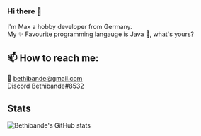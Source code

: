 ### Hi there 👋
I'm Max a hobby developer from Germany.<br>
My ✨ Favourite programming langauge is Java 🍵, what's yours?

## 📫 How to reach me: <br>
📧 bethibande@gmail.com <br>
Discord Bethibande#8532<br>

## Stats
![Bethibande's GitHub stats](https://github-readme-stats.vercel.app/api?username=bethibande&show_icons=true&theme=tokyonight)

<!--
**Bethibande/Bethibande** is a ✨ _special_ ✨ repository because its `README.md` (this file) appears on your GitHub profile.

Here are some ideas to get you started:

- 🔭 I’m currently working on ...
- 🌱 I’m currently learning ...
- 👯 I’m looking to collaborate on ...
- 🤔 I’m looking for help with ...
- 💬 Ask me about ...
- 📫 How to reach me: ...
- 😄 Pronouns: ...
- ⚡ Fun fact: ...
-->
